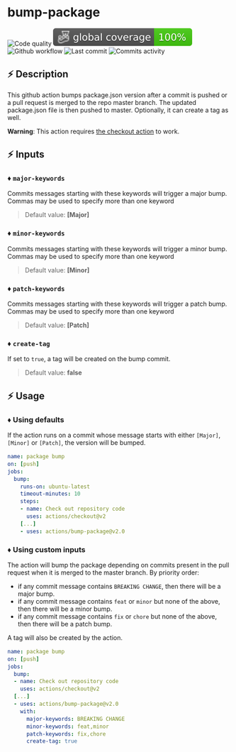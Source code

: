 # bump-package

![Code quality](https://img.shields.io/codefactor/grade/github/jpb06/bump-package?logo=codefactor)
![Total coverage](./badges/coverage-global%20coverage.svg)
![Github workflow](https://img.shields.io/github/workflow/status/jpb06/bump-package/checks?label=last%20workflow&logo=github-actions)
![Last commit](https://img.shields.io/github/last-commit/jpb06/bump-package?logo=git)
![Commits activity](https://img.shields.io/github/commit-activity/m/jpb06/bump-package?logo=github)

## :zap: Description

This github action bumps package.json version after a commit is pushed or a pull request is merged to the repo master branch. The updated package.json file is then pushed to master. Optionally, it can create a tag as well.

**Warning**: This action requires [the checkout action](https://github.com/actions/checkout) to work.

## :zap: Inputs

### :diamonds: `major-keywords`

Commits messages starting with these keywords will trigger a major bump. Commas may be used to specify more than one keyword

> Default value: **[Major]**

### :diamonds: `minor-keywords`

Commits messages starting with these keywords will trigger a minor bump. Commas may be used to specify more than one keyword

> Default value: **[Minor]**

### :diamonds: `patch-keywords`

Commits messages starting with these keywords will trigger a patch bump. Commas may be used to specify more than one keyword

> Default value: **[Patch]**

### :diamonds: `create-tag`

If set to `true`, a tag will be created on the bump commit.

> Default value: **false**

## :zap: Usage

### :diamonds: Using defaults

If the action runs on a commit whose message starts with either `[Major]`, `[Minor]` or `[Patch]`, the version will be bumped.

```yaml
name: package bump
on: [push]
jobs:
  bump:
    runs-on: ubuntu-latest
    timeout-minutes: 10
    steps:
    - name: Check out repository code
      uses: actions/checkout@v2
    [...]
    - uses: actions/bump-package@v2.0
```

### :diamonds: Using custom inputs

The action will bump the package depending on commits present in the pull request when it is merged to the master branch. By priority order:

- if any commit message contains `BREAKING CHANGE`, then there will be a major bump.
- if any commit message contains `feat` or `minor` but none of the above, then there will be a minor bump.
- if any commit message contains `fix` or `chore` but none of the above, then there will be a patch bump.

A tag will also be created by the action.

```yaml
name: package bump
on: [push]
jobs:
  bump:
  - name: Check out repository code
    uses: actions/checkout@v2
  [...]
  - uses: actions/bump-package@v2.0
    with:
      major-keywords: BREAKING CHANGE
      minor-keywords: feat,minor
      patch-keywords: fix,chore
      create-tag: true
```
